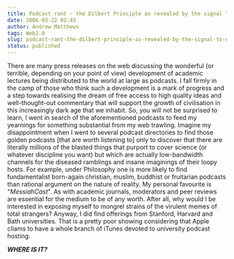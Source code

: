 ```yaml
---
title: Podcast rant - the Dilbert Principle as revealed by the signal to noise ratio of IT podcasts
date: 2006-03-22 02:43
author: Andrew Matthews
tags: Web2.0
slug: podcast-rant-the-dilbert-principle-as-revealed-by-the-signal-to-noise-ratio-of-it-podcasts
status: published
---
```


There are many press releases on the web discussing the wonderful (or terrible, depending on your point of view) development of academic lectures being distributed to the world at large as podcasts. I fall firmly in the camp of those who think such a development is a mark of progress and a step towards realising the dream of free access to high quality ideas and well-thought-out commentary that will support the growth of civilisation in this increasingly dark age that we inhabit. So, you will not be surprised to learn, I went in search of the aforementioned podcasts to feed my yearnings for something substantial from my web trawling. Imagine my disappointment when I went to several podcast directories to find those golden podcasts \[that are worth listening to\] only to discover that there are literally millions of the blasted things that purport to cover science (or whatever discipline you want) but which are actually low-bandwidth channels for the diseased ramblings and insane imaginings of their loopy hosts. For example, under Philosophy one is more likely to find fundamentalist born-again christian, muslim, buddhist or fruitarian podcasts than rational argument on the nature of reality. My personal favourite is "*MessiahCast*". As with academic journals, moderators and peer reviews are essential for the medium to be of any worth. After all, why would I be interested in exposing myself to mongrel strains of the virulent memes of total strangers? Anyway, I did find offerings from Stanford, Harvard and Bath universities. That is a pretty poor showing considering that Apple cliams to have a whole branch of iTunes devoted to university podcast hosting.

***WHERE IS IT?***

